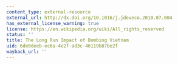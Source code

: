 ```yaml
---
content_type: external-resource
external_url: http://dx.doi.org/10.1016/j.jdeveco.2010.07.004
has_external_license_warning: true
license: https://en.wikipedia.org/wiki/All_rights_reserved
status: ''
title: The Long Run Impact of Bombing Vietnam
uid: 6de0deeb-ec6a-4e2f-ad3c-46119b87be2f
wayback_url: ''
---
```

